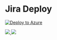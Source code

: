 # Jira Deploy

[![Deploy to Azure](https://azuredeploy.net/deploybutton.png)](https://deploy.azure.com/?repository=https://github.com/stephenmontgomery/config-repo?ptmpl=parameters.azuredeploy.json?manual=true)

<a href="https://portal.azure.com/#create/Microsoft.Template/uri/https%3A%2F%2Fraw.githubusercontent.com%2Fstephenmontgomery%2Fconfig-repo%2Fmaster%2Fazuredeploy.json" target="_blank">
    <img src="http://azuredeploy.net/deploybutton.png"/>
</a>

<a href="http://armviz.io/#/?load=https%3A%2F%2Fraw.githubusercontent.com%2Fstephenmontgomery%2Fconfig-repo%2Fmaster%2Fazuredeploy.json" target="_blank">
    <img src="http://armviz.io/visualizebutton.png"/>
</a>

